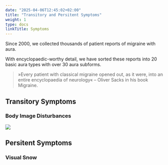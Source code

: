 ```yaml
---
date: "2025-04-06T12:45:02+02:00"
title: "Transitory and Persitent Symptoms"
weight: 1
type: docs
linkTitle: Symptoms
---
```


Since 2000, we collected thousands of patient reports of migraine with aura. 

With encyclopaedic-worthy detail, we have sorted these reports into 20 basic aura types with over 30 aura subforms. 

> »Every patient with classical migraine opened out, as it were, into an entire encyclopaedia of neurology«
	    – Oliver Sacks in his book Migraine.

## Transitory Symptoms

### Body Image Disturbances

![](/images/body-size-disturbances-alice-im-wonderland.png)

## Persitent Symptoms

### Visual Snow

